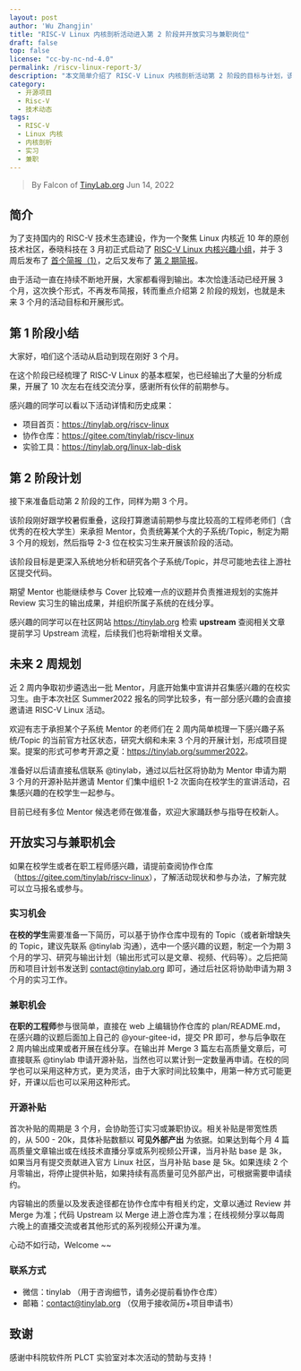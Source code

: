 ```yaml
---
layout: post
author: 'Wu Zhangjin'
title: "RISC-V Linux 内核剖析活动进入第 2 阶段并开放实习与兼职岗位"
draft: false
top: false
license: "cc-by-nc-nd-4.0"
permalink: /riscv-linux-report-3/
description: "本文简单介绍了 RISC-V Linux 内核剖析活动第 2 阶段的目标与计划，该阶段开始开放招募实习生和兼职工程师。"
category:
  - 开源项目
  - Risc-V
  - 技术动态
tags:
  - RISC-V
  - Linux 内核
  - 内核剖析
  - 实习
  - 兼职
---
```


> By Falcon of [TinyLab.org][1]
> Jun 14, 2022

## 简介

为了支持国内的 RISC-V 技术生态建设，作为一个聚焦 Linux 内核近 10 年的原创技术社区，泰晓科技在 3 月初正式启动了 [RISC-V Linux 内核兴趣小组](https://tinylab.org/riscv-linux-analyse/)，并于 3 周后发布了 [首个简报（1）](https://tinylab.org/riscv-linux-report-1/)，之后又发布了 [第 2 期简报](https://tinylab.org/riscv-linux-report-2/)。

由于活动一直在持续不断地开展，大家都看得到输出。本次恰逢活动已经开展 3 个月，这次换个形式，不再发布简报，转而重点介绍第 2 阶段的规划，也就是未来 3 个月的活动目标和开展形式。

## 第 1 阶段小结

大家好，咱们这个活动从启动到现在刚好 3 个月。

在这个阶段已经梳理了 RISC-V Linux 的基本框架，也已经输出了大量的分析成果，开展了 10 次左右在线交流分享，感谢所有伙伴的前期参与。

感兴趣的同学可以看以下活动详情和历史成果：

* 项目首页：<https://tinylab.org/riscv-linux>
* 协作仓库：<https://gitee.com/tinylab/riscv-linux>
* 实验工具：<https://tinylab.org/linux-lab-disk>

## 第 2 阶段计划

接下来准备启动第 2 阶段的工作，同样为期 3 个月。

该阶段刚好跟学校暑假重叠，这段打算邀请前期参与度比较高的工程师老师们（含优秀的在校大学生）来承担 Mentor，负责统筹某个大的子系统/Topic，制定为期 3 个月的规划，然后指导 2-3 位在校实习生来开展该阶段的活动。

该阶段目标是更深入系统地分析和研究各个子系统/Topic，并尽可能地去往上游社区提交代码。

期望 Mentor 也能继续参与 Cover 比较难一点的议题并负责推进规划的实施并 Review 实习生的输出成果，并组织所属子系统的在线分享。

感兴趣的同学可以在社区网站 <https://tinylab.org> 检索 **upstream** 查阅相关文章提前学习 Upstream 流程，后续我们也将新增相关文章。

## 未来 2 周规划

近 2 周内争取初步遴选出一批 Mentor，月底开始集中宣讲并召集感兴趣的在校实习生。由于本次社区 Summer2022 报名的同学比较多，有一部分感兴趣的会直接邀请进 RISC-V Linux 活动。

欢迎有志于承担某个子系统 Mentor 的老师们在 2 周内简单梳理一下感兴趣子系统/Topic 的当前官方社区状态，研究大纲和未来 3 个月的开展计划，形成项目提案。提案的形式可参考开源之夏：<https://tinylab.org/summer2022>。

准备好以后请直接私信联系 @tinylab，通过以后社区将协助为 Mentor 申请为期 3 个月的开源补贴并邀请 Mentor 们集中组织 1-2 次面向在校学生的宣讲活动，召集感兴趣的在校学生一起参与。

目前已经有多位 Mentor 候选老师在做准备，欢迎大家踊跃参与指导在校新人。

## 开放实习与兼职机会

如果在校学生或者在职工程师感兴趣，请提前查阅协作仓库（<https://gitee.com/tinylab/riscv-linux>），了解活动现状和参与办法，了解完就可以立马报名或参与。

### 实习机会

**在校的学生**需要准备一下简历，可以基于协作仓库中现有的 Topic（或者新增缺失的 Topic，建议先联系 @tinylab 沟通），选中一个感兴趣的议题，制定一个为期 3 个月的学习、研究与输出计划（输出形式可以是文章、视频、代码等）。之后把简历和项目计划书发送到 contact@tinylab.org 即可，通过后社区将协助申请为期 3 个月的实习工作。

### 兼职机会

**在职的工程师**参与很简单，直接在 web 上编辑协作仓库的 plan/README.md，在感兴趣的议题后面加上自己的 @your-gitee-id，提交 PR 即可，参与后争取在 2 周内输出成果或者开展在线分享。在输出并 Merge 3 篇左右高质量文章后，可直接联系 @tinylab 申请开源补贴，当然也可以累计到一定数量再申请。在校的同学也可以采用这种方式，更为灵活，由于大家时间比较集中，用第一种方式可能更好，开课以后也可以采用这种形式。

### 开源补贴

首次补贴的周期是 3 个月，会协助签订实习或兼职协议。相关补贴是带宽性质的，从 500 - 20k，具体补贴数额以 **可见外部产出** 为依据。如果达到每个月 4 篇高质量文章输出或在线技术直播分享或系列视频公开课，当月补贴 base 是 3k，如果当月有提交贡献进入官方 Linux 社区，当月补贴 base 是 5k。如果连续 2 个月零输出，将停止提供补贴，如果持续有高质量可见外部产出，可根据需要申请续约。

内容输出的质量以及发表途径都在协作仓库中有相关约定，文章以通过 Review 并 Merge 为准；代码 Upstream 以 Merge 进上游仓库为准；在线视频分享以每周六晚上的直播交流或者其他形式的系列视频公开课为准。

心动不如行动，Welcome ~~

### 联系方式

* 微信：tinylab （用于咨询细节，请务必提前看协作仓库）
* 邮箱：contact@tinylab.org （仅用于接收简历+项目申请书）

## 致谢

感谢中科院软件所 PLCT 实验室对本次活动的赞助与支持！

[1]: https://tinylab.org
